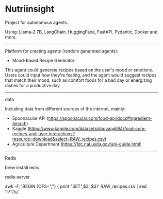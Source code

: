 # Nutriinsight
Project for autonomous agents. 

Using: Llama-2 7B, LangChain, HuggingFace, FastAPI, Pydantic, Docker and more.

_____

Platform for creating agents (random generated agents):

- Mood-Based Recipe Generator:

This agent could generate recipes based on the user's mood or emotions. Users could input how they're feeling, and the agent would suggest recipes that match their mood, such as comfort foods for a bad day or energizing dishes for a productive day.

______


data

Including data from different sources of the internet, mainly:

- Spoonacular API (https://spoonacular.com/food-api/docs#Ingredient-Search)
- Kaggle (https://www.kaggle.com/datasets/shuyangli94/food-com-recipes-and-user-interactions?resource=download&select=RAW_recipes.csv)
- Agriculture Department (https://fdc.nal.usda.gov/api-guide.html)


___

Redis

brew install redis

redis-server



awk -F, 'BEGIN {OFS=","} { print "SET",$2, $3}' RAW_recipes.csv | sed 's/\"//g'


